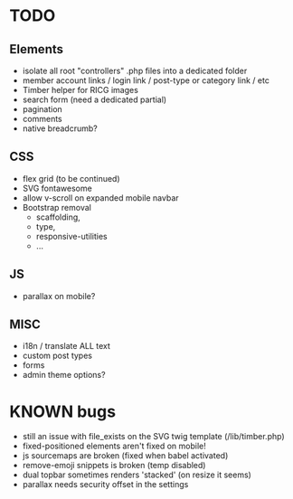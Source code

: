 # TODO

## Elements

* isolate all root "controllers" .php files into a dedicated folder
* member account links / login link / post-type or category link / etc
* Timber helper for RICG images
* search form (need a dedicated partial)
* pagination
* comments
* native breadcrumb?

## CSS

* flex grid (to be continued)
* SVG fontawesome
* allow v-scroll on expanded mobile navbar
* Bootstrap removal
  * scaffolding,
  * type,
  * responsive-utilities
  * ...

## JS

* parallax on mobile?

## MISC

* i18n / translate ALL text
* custom post types
* forms
* admin theme options?


# KNOWN bugs

* still an issue with file_exists on the SVG twig template (/lib/timber.php)
* fixed-positioned elements aren't fixed on mobile!
* js sourcemaps are broken (fixed when babel activated)
* remove-emoji snippets is broken (temp disabled)
* dual topbar sometimes renders 'stacked' (on resize it seems)
* parallax needs security offset in the settings
